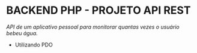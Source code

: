 # BACKEND PHP - PROJETO API REST
*API de um aplicativo pessoal para monitorar quantas vezes o usuário bebeu água.*

* Utilizando PDO
